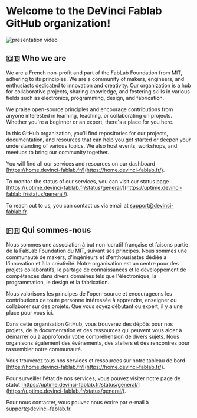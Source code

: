 # Welcome to the DeVinci Fablab GitHub organization!

![presentation video](https://github.com/user-attachments/assets/da203ed9-2023-4175-a98b-29c8a930383f)

## 🇬🇧 Who we are

We are a French non-profit and part of the FabLab Foundation from MIT, adhering to its principles. We are a community of makers, engineers, and enthusiasts dedicated to innovation and creativity. Our organization is a hub for collaborative projects, sharing knowledge, and fostering skills in various fields such as electronics, programming, design, and fabrication.

We praise open-source principles and encourage contributions from anyone interested in learning, teaching, or collaborating on projects. Whether you're a beginner or an expert, there's a place for you here.

In this GitHub organization, you'll find repositories for our projects, documentation, and resources that can help you get started or deepen your understanding of various topics. We also host events, workshops, and meetups to bring our community together.

You will find all our services and resources on our dashboard [https://home.devinci-fablab.fr/](https://home.devinci-fablab.fr/).

To monitor the status of our services, you can visit our status page [https://uptime.devinci-fablab.fr/status/general/](https://uptime.devinci-fablab.fr/status/general/).

To reach out to us, you can contact us via email at [support@devinci-fablab.fr](mailto:support@devinci-fablab.fr).

## 🇫🇷 Qui sommes-nous

Nous sommes une association à but non lucratif française et faisons partie de la FabLab Foundation du MIT, suivant ses principes. Nous sommes une communauté de makers, d'ingénieurs et d'enthousiastes dédiée à l'innovation et à la créativité. Notre organisation est un centre pour des projets collaboratifs, le partage de connaissances et le développement de compétences dans divers domaines tels que l'électronique, la programmation, le design et la fabrication.

Nous valorisons les principes de l'open-source et encourageons les contributions de toute personne intéressée à apprendre, enseigner ou collaborer sur des projets. Que vous soyez débutant ou expert, il y a une place pour vous ici.

Dans cette organisation GitHub, vous trouverez des dépôts pour nos projets, de la documentation et des ressources qui peuvent vous aider à démarrer ou à approfondir votre compréhension de divers sujets. Nous organisons également des événements, des ateliers et des rencontres pour rassembler notre communauté.

Vous trouverez tous nos services et ressources sur notre tableau de bord [https://home.devinci-fablab.fr/](https://home.devinci-fablab.fr/).

Pour surveiller l'état de nos services, vous pouvez visiter notre page de statut [https://uptime.devinci-fablab.fr/status/general/](https://uptime.devinci-fablab.fr/status/general/).

Pour nous contacter, vous pouvez nous écrire par e-mail à [support@devinci-fablab.fr](mailto:support@devinci-fablab.fr).
